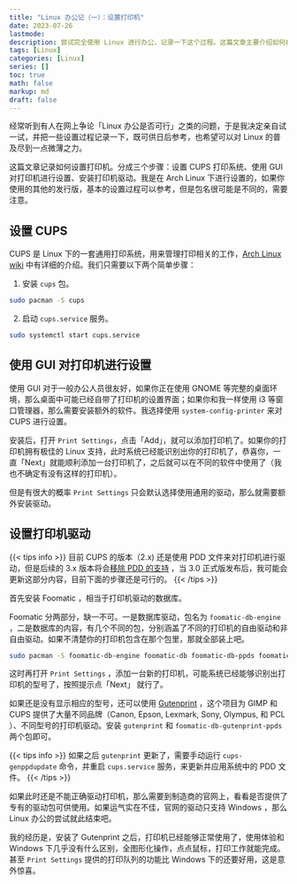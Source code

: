 ```yaml
---
title: "Linux 办公记（一）：设置打印机"
date: 2023-07-26
lastmode:
description: 尝试完全使用 Linux 进行办公，记录一下这个过程。这篇文章主要介绍如何在 Linux 下使用打印机。
tags: [Linux]
categories: [Linux]
series: []
toc: true
math: false
markup: md
draft: false
---
```


经常听到有人在网上争论「Linux 办公是否可行」之类的问题，于是我决定亲自试一试，并把一些设置过程记录一下，既可供日后参考，也希望可以对 Linux 的普及尽到一点微薄之力。

这篇文章记录如何设置打印机。分成三个步骤：设置 CUPS 打印系统、使用 GUI 对打印机进行设置、安装打印机驱动。我是在 Arch Linux 下进行设置的，如果你使用的其他的发行版，基本的设置过程可以参考，但是包名很可能是不同的，需要注意。

## 设置 CUPS

CUPS 是 Linux 下的一套通用打印系统，用来管理打印相关的工作，[Arch Linux wiki](https://wiki.archlinux.org/title/CUPS "Arch wiki") 中有详细的介绍。我们只需要以下两个简单步骤：

1. 安装 `cups` 包。

``` bash
sudo pacman -S cups
```

2. 启动 `cups.service` 服务。

``` bash
sudo systemctl start cups.service
```

## 使用 GUI 对打印机进行设置

使用 GUI 对于一般办公人员很友好，如果你正在使用 GNOME 等完整的桌面环境，那么桌面中可能已经自带了打印机的设置界面；如果你和我一样使用 i3 等窗口管理器，那么需要安装额外的软件。我选择使用 `system-config-printer` 来对 CUPS 进行设置。

安装后，打开 `Print Settings`，点击「Add」，就可以添加打印机了。如果你的打印机拥有极佳的 Linux 支持，此时系统已经能识别出你的打印机了，恭喜你，一直「Next」就能顺利添加一台打印机了，之后就可以在不同的软件中使用了（我也不确定有没有这样的打印机）。

但是有很大的概率 `Print Settings` 只会默认选择使用通用的驱动，那么就需要额外安装驱动。

## 设置打印机驱动

{{< tips info >}}
目前 CUPS 的版本（2.x) 还是使用 PDD 文件来对打印机进行驱动，但是后续的 3.x 版本将会[移除 PDD 的支持](https://openprinting.github.io/OpenPrinting-News-February-2023/) ，当 3.0 正式版发布后，我可能会更新这部分内容，目前下面的步骤还是可行的。
{{< /tips >}}

首先安装 Foomatic ，相当于打印机驱动的数据库。

Foomatic 分两部分，缺一不可。一是数据库驱动，包名为 `foomatic-db-engine` ，二是数据库的内容，有几个不同的包，分别涵盖了不同的打印机的自由驱动和非自由驱动。如果不清楚你的打印机包含在那个包里，那就全部装上吧。

``` bash
sudo pacman -S foomatic-db-engine foomatic-db foomatic-db-ppds foomatic-db-nonfree foomatic-db-nonfree-ppds
```

这时再打开 `Print Settings` ，添加一台新的打印机，可能系统已经能够识别出打印机的型号了，按照提示点「Next」 就行了。

如果还是没有显示相应的型号，还可以使用 [Gutenprint](https://gimp-print.sourceforge.io/) ，这个项目为 GIMP 和 CUPS 提供了大量不同品牌（Canon, Epson, Lexmark, Sony, Olympus, 和 PCL ）、不同型号的打印机驱动。安装 `gutenprint` 和 `foomatic-db-gutenprint-ppds` 两个包即可。

{{< tips info >}}
如果之后 `gutenprint` 更新了，需要手动运行 `cups-genppdupdate` 命令，并重启 `cups.service` 服务，来更新并应用系统中的 PDD 文件。
{{< /tips >}}

如果此时还是不能正确驱动打印机，那么需要到制造商的官网上，看看是否提供了专有的驱动包可供使用。如果运气实在不佳，官网的驱动只支持 Windows ，那么 Linux 办公的尝试就此结束吧。

我的经历是，安装了 Gutenprint 之后，打印机已经能够正常使用了，使用体验和 Windows 下几乎没有什么区别，全图形化操作，点点鼠标，打印工作就能完成。甚至 `Print Settings` 提供的打印队列的功能比 Windows 下的还要好用，这是意外惊喜。
